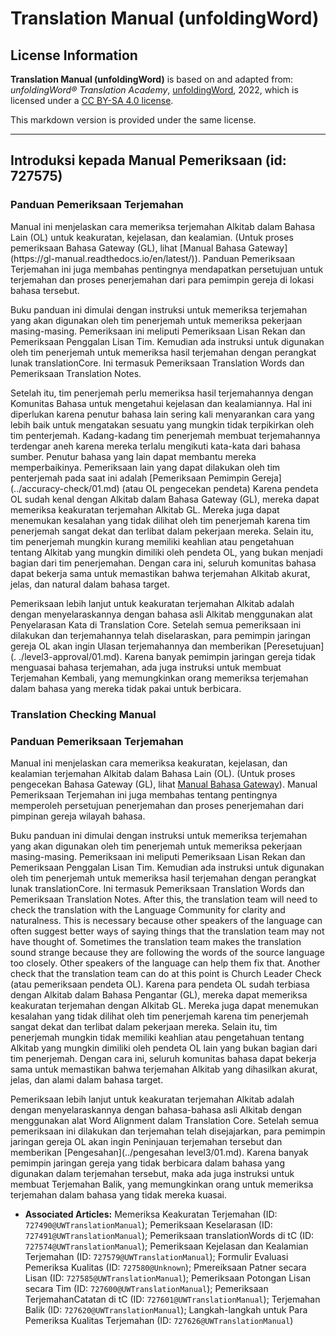 # Translation Manual (unfoldingWord)

## License Information

**Translation Manual (unfoldingWord)** is based on and adapted from: _unfoldingWord® Translation Academy_, [unfoldingWord](https://unfoldingword.org/utw), 2022, which is licensed under a [CC BY-SA 4.0 license](https://creativecommons.org/licenses/by-sa/4.0/legalcode.en).

This markdown version is provided under the same license.



--------------------------------

## Introduksi kepada Manual Pemeriksaan (id: 727575)

### Panduan Pemeriksaan Terjemahan

Manual ini menjelaskan cara memeriksa terjemahan Alkitab dalam Bahasa Lain (OL) untuk keakuratan, kejelasan, dan kealamian. (Untuk proses pemeriksaan Bahasa Gateway (GL), lihat \[Manual Bahasa Gateway] (https://gl\-manual.readthedocs.io/en/latest/)). Panduan Pemeriksaan Terjemahan ini juga membahas pentingnya mendapatkan persetujuan untuk terjemahan dan proses penerjemahan dari para pemimpin gereja di lokasi bahasa tersebut.

Buku panduan ini dimulai dengan instruksi untuk memeriksa terjemahan yang akan digunakan oleh tim penerjemah untuk memeriksa pekerjaan masing\-masing. Pemeriksaan ini meliputi Pemeriksaan Lisan Rekan dan Pemeriksaan Penggalan Lisan Tim. Kemudian ada instruksi untuk digunakan oleh tim penerjemah untuk memeriksa hasil terjemahan dengan perangkat lunak translationCore. Ini termasuk Pemeriksaan Translation Words dan Pemeriksaan Translation Notes.

Setelah itu, tim penerjemah perlu memeriksa hasil terjemahannya dengan Komunitas Bahasa untuk mengetahui kejelasan dan kealamiannya. Hal ini diperlukan karena penutur bahasa lain sering kali menyarankan cara yang lebih baik untuk mengatakan sesuatu yang mungkin tidak terpikirkan oleh tim penterjemah. Kadang\-kadang tim penerjemah membuat terjemahannya terdengar aneh karena mereka terlalu mengikuti kata\-kata dari bahasa sumber. Penutur bahasa yang lain dapat membantu mereka memperbaikinya. Pemeriksaan lain yang dapat dilakukan oleh tim penterjemah pada saat ini adalah \[Pemeriksaan Pemimpin Gereja] (../accuracy\-check/01\.md) (atau OL pengecekan pendeta) Karena pendeta OL sudah kenal dengan Alkitab dalam Bahasa Gateway (GL), mereka dapat memeriksa keakuratan terjemahan Alkitab GL. Mereka juga dapat menemukan kesalahan yang tidak dilihat oleh tim penerjemah karena tim penerjemah sangat dekat dan terlibat dalam pekerjaan mereka. Selain itu, tim penerjemah mungkin kurang memiliki keahlian atau pengetahuan tentang Alkitab yang mungkin dimiliki oleh pendeta OL, yang bukan menjadi bagian dari tim penerjemahan. Dengan cara ini, seluruh komunitas bahasa dapat bekerja sama untuk memastikan bahwa terjemahan Alkitab akurat, jelas, dan natural dalam bahasa target.

Pemeriksaan lebih lanjut untuk keakuratan terjemahan Alkitab adalah dengan menyelaraskannya dengan bahasa asli Alkitab menggunakan alat Penyelarasan Kata di Translation Core. Setelah semua pemeriksaan ini dilakukan dan terjemahannya telah diselaraskan, para pemimpin jaringan gereja OL akan ingin Ulasan terjemahannya dan memberikan \[Peresetujuan](. ./level3\-approval/01\.md). Karena banyak pemimpin jaringan gereja tidak menguasai bahasa terjemahan, ada juga instruksi untuk membuat Terjemahan Kembali, yang memungkinkan orang memeriksa terjemahan dalam bahasa yang mereka tidak pakai untuk berbicara.

### Translation Checking Manual

### Panduan Pemeriksaan Terjemahan

Manual ini menjelaskan cara memeriksa keakuratan, kejelasan, dan kealamian terjemahan Alkitab dalam Bahasa Lain (OL). (Untuk proses pengecekan Bahasa Gateway (GL), lihat [Manual Bahasa Gateway](https://gl-manual.readthedocs.io/en/latest/)). Manual Pemeriksaan Terjemahan ini juga membahas tentang pentingnya memperoleh persetujuan penerjemahan dan proses penerjemahan dari pimpinan gereja wilayah bahasa.

Buku panduan ini dimulai dengan instruksi untuk memeriksa terjemahan yang akan digunakan oleh tim penerjemah untuk memeriksa pekerjaan masing\-masing. Pemeriksaan ini meliputi Pemeriksaan Lisan Rekan dan Pemeriksaan Penggalan Lisan Tim. Kemudian ada instruksi untuk digunakan oleh tim penerjemah untuk memeriksa hasil terjemahan dengan perangkat lunak translationCore. Ini termasuk Pemeriksaan Translation Words dan Pemeriksaan Translation Notes. After this, the translation team will need to check the translation with the Language Community for clarity and naturalness. This is necessary because other speakers of the language can often suggest better ways of saying things that the translation team may not have thought of. Sometimes the translation team makes the translation sound strange because they are following the words of the source language too closely. Other speakers of the language can help them fix that. Another check that the translation team can do at this point is Church Leader Check (atau pemeriksaan pendeta OL). Karena para pendeta OL sudah terbiasa dengan Alkitab dalam Bahasa Pengantar (GL), mereka dapat memeriksa keakuratan terjemahan dengan Alkitab GL. Mereka juga dapat menemukan kesalahan yang tidak dilihat oleh tim penerjemah karena tim penerjemah sangat dekat dan terlibat dalam pekerjaan mereka. Selain itu, tim penerjemah mungkin tidak memiliki keahlian atau pengetahuan tentang Alkitab yang mungkin dimiliki oleh pendeta OL lain yang bukan bagian dari tim penerjemah. Dengan cara ini, seluruh komunitas bahasa dapat bekerja sama untuk memastikan bahwa terjemahan Alkitab yang dihasilkan akurat, jelas, dan alami dalam bahasa target.

Pemeriksaan lebih lanjut untuk keakuratan terjemahan Alkitab adalah dengan menyelaraskannya dengan bahasa\-bahasa asli Alkitab dengan menggunakan alat Word Alignment dalam Translation Core. Setelah semua pemeriksaan ini dilakukan dan terjemahan telah disejajarkan, para pemimpin jaringan gereja OL akan ingin Peninjauan terjemahan tersebut dan memberikan \[Pengesahan](../pengesahan level3/01\.md). Karena banyak pemimpin jaringan gereja yang tidak berbicara dalam bahasa yang digunakan dalam terjemahan tersebut, maka ada juga instruksi untuk membuat Terjemahan Balik, yang memungkinkan orang untuk memeriksa terjemahan dalam bahasa yang tidak mereka kuasai.

* **Associated Articles:** Memeriksa Keakuratan Terjemahan (ID: `727490@UWTranslationManual`); Pemeriksaan Keselarasan (ID: `727491@UWTranslationManual`); Pemeriksaan translationWords di tC (ID: `727574@UWTranslationManual`); Pemeriksaan Kejelasan dan Kealamian Terjemahan (ID: `727579@UWTranslationManual`); Formulir Evaluasi Pemeriksa Kualitas (ID: `727580@Unknown`); Pmereiksaan Patner secara Lisan (ID: `727585@UWTranslationManual`); Pemeriksaan Potongan Lisan secara Tim (ID: `727600@UWTranslationManual`); Pemeriksaan TerjemahanCatatan  di tC (ID: `727601@UWTranslationManual`); Terjemahan Balik (ID: `727620@UWTranslationManual`); Langkah-langkah untuk Para Pemeriksa Kualitas Terjemahan (ID: `727626@UWTranslationManual`)

